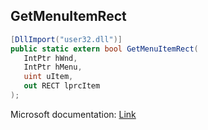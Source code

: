 ## GetMenuItemRect

```csharp
[DllImport("user32.dll")]
public static extern bool GetMenuItemRect(
   IntPtr hWnd,
   IntPtr hMenu,
   uint uItem,
   out RECT lprcItem
);
```

Microsoft documentation: [Link](https://docs.microsoft.com/en-us/windows/win32/api/winuser/nf-winuser-getmenuitemrect)
